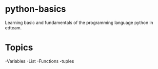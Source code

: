 # python-basics
Learning basic and fundamentals of the programming language python in edteam.
# Topics
  -Variables
  -List
  -Functions
  -tuples
